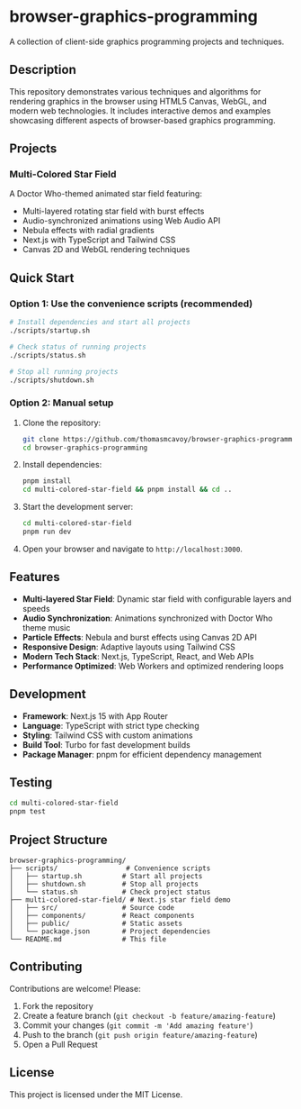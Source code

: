 # browser-graphics-programming

A collection of client-side graphics programming projects and techniques.

## Description

This repository demonstrates various techniques and algorithms for rendering graphics in the browser using HTML5 Canvas, WebGL, and modern web technologies. It includes interactive demos and examples showcasing different aspects of browser-based graphics programming.

## Projects

### Multi-Colored Star Field
A Doctor Who-themed animated star field featuring:
- Multi-layered rotating star field with burst effects
- Audio-synchronized animations using Web Audio API
- Nebula effects with radial gradients
- Next.js with TypeScript and Tailwind CSS
- Canvas 2D and WebGL rendering techniques

## Quick Start

### Option 1: Use the convenience scripts (recommended)
```bash
# Install dependencies and start all projects
./scripts/startup.sh

# Check status of running projects
./scripts/status.sh

# Stop all running projects
./scripts/shutdown.sh
```

### Option 2: Manual setup
1. Clone the repository:
    ```bash
    git clone https://github.com/thomasmcavoy/browser-graphics-programming.git
    cd browser-graphics-programming
    ```

2. Install dependencies:
    ```bash
    pnpm install
    cd multi-colored-star-field && pnpm install && cd ..
    ```

3. Start the development server:
    ```bash
    cd multi-colored-star-field
    pnpm run dev
    ```

4. Open your browser and navigate to `http://localhost:3000`.

## Features

- **Multi-layered Star Field**: Dynamic star field with configurable layers and speeds
- **Audio Synchronization**: Animations synchronized with Doctor Who theme music
- **Particle Effects**: Nebula and burst effects using Canvas 2D API
- **Responsive Design**: Adaptive layouts using Tailwind CSS
- **Modern Tech Stack**: Next.js, TypeScript, React, and Web APIs
- **Performance Optimized**: Web Workers and optimized rendering loops

## Development

- **Framework**: Next.js 15 with App Router
- **Language**: TypeScript with strict type checking
- **Styling**: Tailwind CSS with custom animations
- **Build Tool**: Turbo for fast development builds
- **Package Manager**: pnpm for efficient dependency management

## Testing

```bash
cd multi-colored-star-field
pnpm test
```

## Project Structure

```
browser-graphics-programming/
├── scripts/                 # Convenience scripts
│   ├── startup.sh          # Start all projects
│   ├── shutdown.sh         # Stop all projects
│   └── status.sh           # Check project status
├── multi-colored-star-field/ # Next.js star field demo
│   ├── src/                # Source code
│   ├── components/         # React components
│   ├── public/             # Static assets
│   └── package.json        # Project dependencies
└── README.md               # This file
```

## Contributing

Contributions are welcome! Please:
1. Fork the repository
2. Create a feature branch (`git checkout -b feature/amazing-feature`)
3. Commit your changes (`git commit -m 'Add amazing feature'`)
4. Push to the branch (`git push origin feature/amazing-feature`)
5. Open a Pull Request

## License

This project is licensed under the MIT License.
